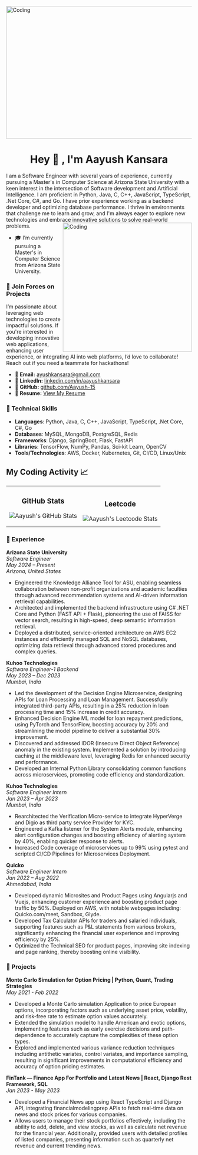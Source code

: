<img align="center" alt="Coding" width="900" height="360" src="images/DALL·E 2024-05-04 17.49.56 - A close-up view of a serene outdoor workspace during evening, focusing on a laptop displaying code on its screen. The laptop is placed on a small wood.webp">

<h1 align="center">Hey 👋 ,  I'm Aayush Kansara</h1>
I am a Software Engineer with several years of experience, currently pursuing a Master's in Computer Science at Arizona State University with a keen interest in the intersection of Software development and Artificial Intelligence. I am proficient in Python, Java, C, C++, JavaScript, TypeScript, .Net Core, C#, and Go. I have prior experience working as a backend developer and optimizing database performance. I thrive in environments that challenge me to learn and grow, and I'm always eager to explore new technologies and embrace innovative solutions to solve real-world problems.

<img align="right" alt="Coding" width="350" src="">

- 🎓 I’m currently pursuing a Master's in Computer Science from Arizona State University.

### 🚀 Join Forces on Projects
I’m passionate about leveraging web technologies to create impactful solutions. If you're interested in developing innovative web applications, enhancing user experience, or integrating AI into web platforms, I’d love to collaborate! Reach out if you need a teammate for hackathons!
- 📧 **Email:** [ayushkansara@gmail.com](mailto:ayushkansara@gmail.com)  
- 🔗 **LinkedIn:** [linkedin.com/in/aayushkansara](https://www.linkedin.com/in/aayushkansara)  
- 🐙 **GitHub:** [github.com/Aayush-15](https://github.com/Aayush-15)  
- 📄 **Resume:** [View My Resume](https://drive.google.com/file/d/1OwU9gX0JCi32kMKPXMYw-AWxNdz9pnOA/view?usp=drive_link)  

### 🔧 Technical Skills
- **Languages**: Python, Java, C, C++, JavaScript, TypeScript, .Net Core, C#, Go
- **Databases**: MySQL, MongoDB, PostgreSQL, Redis
- **Frameworks**: Django, SpringBoot, Flask, FastAPI
- **Libraries**: TensorFlow, NumPy, Pandas, Sci-kit Learn, OpenCV
- **Tools/Technologies**: AWS, Docker, Kubernetes, Git, CI/CD, Linux/Unix

## My Coding Activity 📈

<table>
  <tr>
    <!-- GitHub Statistics -->
    <td>
      <h3 align="center">GitHub Stats</h3>
      <p align="center">
        <img src="https://github-readme-streak-stats.herokuapp.com/?user=Aayush-15&theme=tokyonight" alt="Aayush's GitHub Stats" />
      </p>
    </td>
    <!-- Leetcode Statistics -->
    <td>
      <h3 align="center">Leetcode</h3>
      <img src="https://leetcard.jacoblin.cool/Aayush_kansara?ext=heatmap" alt="Aayush's Leetcode Stats" />
    </td>
  </tr>
</table>

### 💼 Experience

**Arizona State University**  
*Software Engineer*  
*May 2024 – Present*  
*Arizona, United States*  
- Engineered the Knowledge Alliance Tool for ASU, enabling seamless collaboration between non-profit organizations and academic faculties through advanced recommendation systems and AI-driven information retrieval capabilities.
- Architected and implemented the backend infrastructure using C# .NET Core and Python (FAST API + Flask), pioneering the use of FAISS for vector search, resulting in high-speed, deep semantic information retrieval.
- Deployed a distributed, service-oriented architecture on AWS EC2 instances and efficiently managed SQL and NoSQL databases, optimizing data retrieval through advanced stored procedures and complex queries.

**Kuhoo Technologies**  
*Software Engineer-1 Backend*  
*May 2023 – Dec 2023*  
*Mumbai, India*  
- Led the development of the Decision Engine Microservice, designing APIs for Loan Processing and Loan Management. Successfully integrated third-party APIs, resulting in a 25% reduction in loan processing time and 15% increase in credit accuracy.
- Enhanced Decision Engine ML model for loan repayment predictions, using PyTorch and TensorFlow, boosting accuracy by 20% and streamlining the model pipeline to deliver a substantial 30% improvement.
- Discovered and addressed IDOR (Insecure Direct Object Reference) anomaly in the existing system. Implemented a solution by introducing caching at the middleware level, leveraging Redis for enhanced security and performance.
- Developed an Internal Python Library consolidating common functions across microservices, promoting code efficiency and standardization.

**Kuhoo Technologies**  
*Software Engineer Intern*  
*Jan 2023 – Apr 2023*  
*Mumbai, India*  
- Rearchitected the Verification Micro-service to integrate HyperVerge and Digio as third party service Provider for KYC.
- Engineered a Kafka listener for the System Alerts module, enhancing alert configuration changes and boosting efficiency of alerting system by 40%, enabling quicker response to alerts.
- Increased Code coverage of microservices up to 99% using pytest and scripted CI/CD Pipelines for Microservices Deployment.

**Quicko**  
*Software Engineer Intern*  
*Jan 2022 – Aug 2022*  
*Ahmedabad, India*  
- Developed dynamic Microsites and Product Pages using Angularjs and Vuejs, enhancing customer experience and boosting product page traffic by 50%. Deployed on AWS, with notable webpages including: Quicko.com/meet, Sandbox, Glyde.
- Developed Tax Calculator APIs for traders and salaried individuals, supporting features such as P&L statements from various brokers, significantly enhancing the financial user experience and improving efficiency by 25%.
- Optimized the Technical SEO for product pages, improving site indexing and page ranking, thereby boosting online visibility.

### 🌟 Projects

**Monte Carlo Simulation for Option Pricing | Python, Quant, Trading Strategies**  
*May 2021 - Feb 2022*  
- Developed a Monte Carlo simulation Application to price European options, incorporating factors such as underlying asset price, volatility, and risk-free rate to estimate option values accurately.
- Extended the simulation model to handle American and exotic options, implementing features such as early exercise decisions and path-dependence to accurately capture the complexities of these option types.
- Explored and implemented various variance reduction techniques including antithetic variates, control variates, and importance sampling, resulting in significant improvements in computational efficiency and accuracy of option pricing estimates.

**FinTank — Finance App For Portfolio and Latest News | React, Django Rest Framework, SQL**  
*Jan 2023 - May 2023*  
- Developed a Financial News app using React TypeScript and Django API, integrating financialmodelingprep APIs to fetch real-time data on news and stock prices for various companies.
- Allows users to manage their stock portfolios effectively, including the ability to add, delete, and view stocks, as well as calculate net revenue for the financial year. Additionally, provided users with detailed profiles of listed companies, presenting information such as quarterly net revenue and current trending news.

<!--
**Aayush-15/Aayush-15** is a ✨ _special_ ✨ repository because its `README.md` (this file) appears on your GitHub profile.

Here are some ideas to get you started:

- 🔭 I’m currently working on ...
- 🌱 I’m currently learning ...
- 👯 I’m looking to collaborate on ...
- 🤔 I’m looking for help with ...
- 💬 Ask me about ...
- 📫 How to reach me: ...
- 😄 Pronouns: ...
- ⚡ Fun fact: ...
-->
